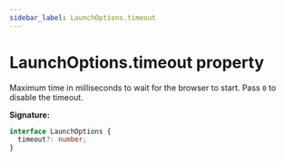 ```yaml
---
sidebar_label: LaunchOptions.timeout
---
```


# LaunchOptions.timeout property

Maximum time in milliseconds to wait for the browser to start. Pass `0` to
disable the timeout.

**Signature:**

```typescript
interface LaunchOptions {
  timeout?: number;
}
```
